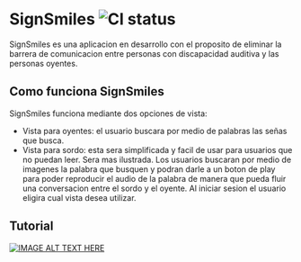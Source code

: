 # SignSmiles ![CI status](https://i.imgur.com/9OeHzzVs.jpg)
SignSmiles es una aplicacion en desarrollo con el proposito de eliminar la barrera de comunicacion entre personas con discapacidad auditiva y las personas oyentes.

## Como funciona SignSmiles
 SignSmiles funciona mediante dos opciones de vista:
 * Vista para oyentes: el usuario buscara por medio de palabras las señas  que busca.
 * Vista para sordo: esta sera simplificada y facil de usar para usuarios que no puedan leer. Sera mas ilustrada. Los usuarios buscaran por medio de imagenes la palabra que busquen y podran darle a un boton de play para poder reproducir el audio de la palabra de manera que pueda fluir una conversacion entre el sordo y el oyente.
Al iniciar sesion el usuario eligira cual vista desea utilizar. 

 ## Tutorial
[![IMAGE ALT TEXT HERE](https://img.youtube.com/vi/https://www.youtube.com/watch?v=DN2wMlAE62I&feature=youtu.be/0.jpg)](https://www.youtube.com/watch?v=https://www.youtube.com/watch?v=DN2wMlAE62I&feature=youtu.be)


